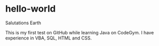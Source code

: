 # hello-world
Salutations Earth

This is my first test on GitHub while learning Java on CodeGym.
I have experience in VBA, SQL, HTML and CSS.
